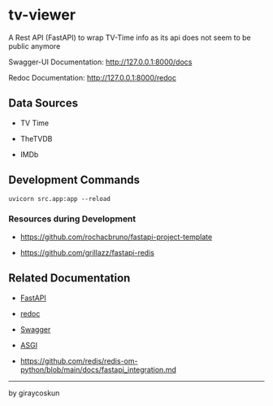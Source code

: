 # tv-viewer

A Rest API (FastAPI) to wrap TV-Time info as its api does not seem to be public anymore

Swagger-UI Documentation: <http://127.0.0.1:8000/docs>

Redoc Documentation: <http://127.0.0.1:8000/redoc>

## Data Sources

* TV Time

* TheTVDB

* IMDb

## Development Commands

```shell
uvicorn src.app:app --reload
```

### Resources during Development

* <https://github.com/rochacbruno/fastapi-project-template>

* <https://github.com/grillazz/fastapi-redis>

## Related Documentation

* [FastAPI](https://fastapi.tiangolo.com/)

* [redoc](https://redocly.github.io/redoc/)

* [Swagger](https://swagger.io/)

* [ASGI](https://asgi.readthedocs.io/en/latest/)

* <https://github.com/redis/redis-om-python/blob/main/docs/fastapi_integration.md>

---

by giraycoskun
